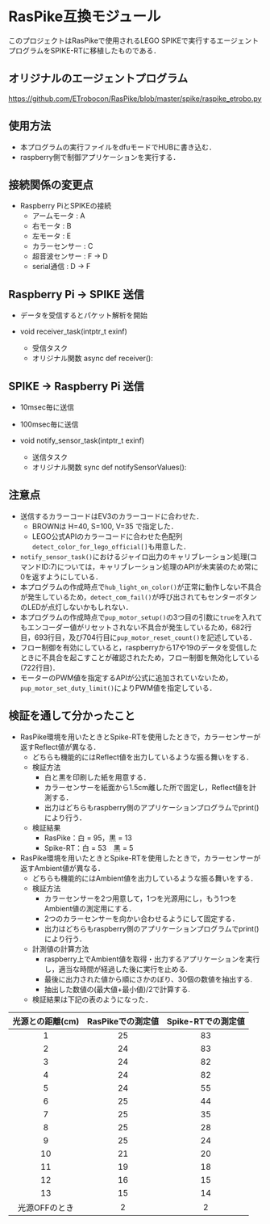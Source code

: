 # RasPike互換モジュール

このプロジェクトはRasPikeで使用されるLEGO SPIKEで実行するエージェント
プログラムをSPIKE-RTに移植したものである．

## オリジナルのエージェントプログラム

https://github.com/ETrobocon/RasPike/blob/master/spike/raspike_etrobo.py

## 使用方法
- 本プログラムの実行ファイルをdfuモードでHUBに書き込む．
- raspberry側で制御アプリケーションを実行する．

## 接続関係の変更点

- Raspberry PiとSPIKEの接続
	- アームモータ   : A
	- 右モータ       : B
	- 左モータ       : E
	- カラーセンサー : C
	- 超音波センサー : F -> D
	- serial通信     : D -> F

## Raspberry Pi -> SPIKE 送信

- データを受信するとパケット解析を開始

- void receiver_task(intptr_t exinf)
	- 受信タスク
	- オリジナル関数 async def receiver():

## SPIKE -> Raspberry Pi 送信

- 10msec毎に送信
- 100msec毎に送信

- void notify_sensor_task(intptr_t exinf)
	- 送信タスク
	- オリジナル関数 sync def notifySensorValues():

## 注意点

- 送信するカラーコードはEV3のカラーコードに合わせた．
	- BROWNは H=40, S=100, V=35 で指定した．
	- LEGO公式APIのカラーコードに合わせた色配列```detect_color_for_lego_official[]```も用意した．
- ```notify_sensor_task()```におけるジャイロ出力のキャリブレーション処理(コマンドID:7)については，キャリブレーション処理のAPIが未実装のため常に0を返すようにしている．
- 本プログラムの作成時点で```hub_light_on_color()```が正常に動作しない不具合が発生しているため，```detect_com_fail()```が呼び出されてもセンターボタンのLEDが点灯しないかもしれない．
- 本プログラムの作成時点で```pup_motor_setup()```の3つ目の引数に```true```を入れてもエンコーダー値がリセットされない不具合が発生しているため，682行目，693行目，及び704行目に```pup_motor_reset_count()```を記述している．
- フロー制御を有効にしていると，raspberryから17や19のデータを受信したときに不具合を起こすことが確認されたため，フロー制御を無効化している(722行目)．
- モーターのPWM値を指定するAPIが公式に追加されていないため，```pup_motor_set_duty_limit()```によりPWM値を指定している．

## 検証を通して分かったこと

- RasPike環境を用いたときとSpike-RTを使用したときで，カラーセンサーが返すReflect値が異なる．
	- どちらも機能的にはReflect値を出力しているような振る舞いをする．
	- 検証方法
		- 白と黒を印刷した紙を用意する．
		- カラーセンサーを紙面から1.5cm離した所で固定し，Reflect値を計測する．
		- 出力はどちらもraspberry側のアプリケーションプログラムでprint()により行う．
	- 検証結果
		- RasPike：白 = 95，黒 = 13
		- Spike-RT：白 = 53　黒 = 5
- RasPike環境を用いたときとSpike-RTを使用したときで，カラーセンサーが返すAmbient値が異なる．
	- どちらも機能的にはAmbient値を出力しているような振る舞いをする．
	- 検証方法
		- カラーセンサーを2つ用意して，1つを光源用にし，もう1つをAmbient値の測定用にする．
		- 2つのカラーセンサーを向かい合わせるようにして固定する．
		- 出力はどちらもraspberry側のアプリケーションプログラムでprint()により行う．
	- 計測値の計算方法
		- raspberry上でAmbient値を取得・出力するアプリケーションを実行し，適当な時間が経過した後に実行を止める.
		- 最後に出力された値から順にさかのぼり、30個の数値を抽出する.
		- 抽出した数値の(最大値+最小値)/2で計算する.
	- 検証結果は下記の表のようになった．

| 光源との距離(cm) | RasPikeでの測定値 | Spike-RTでの測定値 |
|:--:|:--:|:--:|
|1|25|83|
|2|24|83|
|3|24|82|
|4|24|82|
|5|24|55|
|6|25|44|
|7|25|35|
|8|25|28|
|9|25|24|
|10|21|20|
|11|19|18|
|12|16|15|
|13|15|14|
|光源OFFのとき|2|2|

